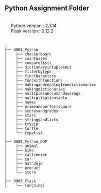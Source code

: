 ## Python Assignment Folder  
<br />
&nbsp;&nbsp;&nbsp;&nbsp; Python version : 2.7.14<br />
&nbsp;&nbsp;&nbsp;&nbsp; Flask version : 0.12.2<br />
<br />

```
.
├── 0001_Python
│    ├── checkerboard
│    ├── cointosses
│    ├── comparelists
│    ├── dictionaryintuplesout
│    ├── filterbytype
│    ├── findcharacters
│    ├── funcwithfunctions
│    ├── makingandreadingfromdictionaries
│    ├── makingdictionaries
│    ├── multiplesandsumandaverage
│    ├── multiplicationtable
│    ├── names
│    ├── primeandperfectsquare
│    ├── scoresandgrades
│    ├── stars
│    ├── stringsandlists
│    ├── trypip
│    ├── turtle
│    └── typelist
│
├── 0002_Python_OOP
│    ├── animal
│    ├── bike
│    ├── callcenter
│    ├── car
│    ├── mathdojo
│    ├── product
│    └── store
│
├── 0003_Flask
│    └── (ongoing)

```
